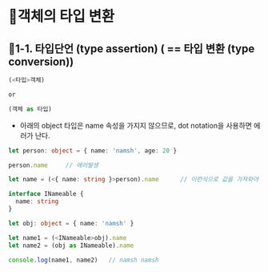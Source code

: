 # :pencil:객체의 타입 변환

## :speech_balloon:1-1. 타입단언 (type assertion) ( == 타입 변환 (type conversion))

```typescript
(<타입>객체)

or

(객체 as 타입)
```

- 아래의 object 타입은 name 속성을 가지지 않으므로, dot notation을 사용하면 에러가 난다.

```typescript
let person: object = { name: 'namsh', age: 20 }

person.name		// 에러발생

let name = (<{ name: string }>person).name		// 이런식으로 값을 가져와야 한다.
```

```typescript
interface INameable {
  name: string
}

let obj: object = { name: 'namsh' }

let name1 = (<INameable>obj).name
let name2 = (obj as INameable).name

console.log(name1, name2) 	// namsh namsh
```
